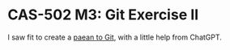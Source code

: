 CAS-502 M3: Git Exercise II
===========================

I saw fit to create a [paean to Git](paean.md), with a little help from ChatGPT.
